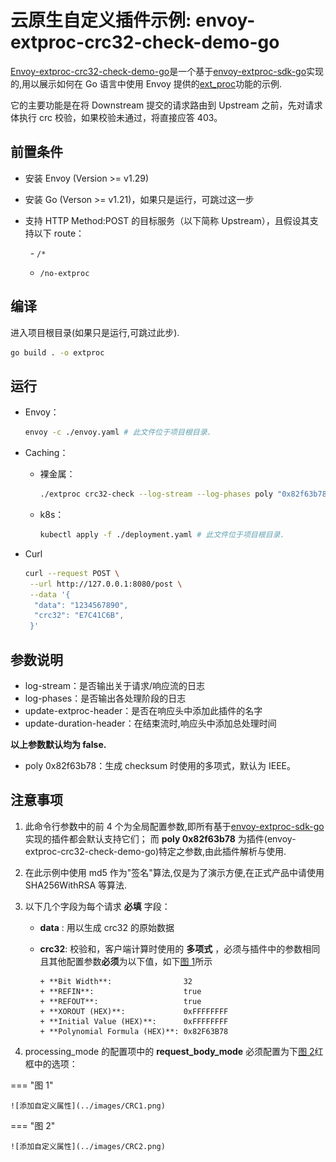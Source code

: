 # 云原生自定义插件示例: envoy-extproc-crc32-check-demo-go

[Envoy-extproc-crc32-check-demo-go](https://github.com/projectsesame/envoy-extproc-crc32-check-demo-go)是一个基于[envoy-extproc-sdk-go](https://github.com/wrossmorrow/envoy-extproc-sdk-go)实现的,用以展示如何在 Go 语言中使用 Envoy 提供的[ext_proc](https://www.envoyproxy.io/docs/envoy/latest/configuration/http/http_filters/ext_proc_filter)功能的示例.

它的主要功能是在将 Downstream 提交的请求路由到 Upstream 之前，先对请求体执行 crc 校验，如果校验未通过，将直接应答 403。

## 前置条件

- 安装 Envoy (Version >= v1.29)
- 安装 Go (Verson >= v1.21)，如果只是运行，可跳过这一步
- 支持 HTTP Method:POST 的目标服务（以下简称 Upstream），且假设其支持以下 route：

    - `/*`
    - `/no-extproc`

## 编译

进入项目根目录(如果只是运行,可跳过此步).

```bash
go build . -o extproc
```

## 运行

- Envoy：

    ```bash
    envoy -c ./envoy.yaml # 此文件位于项目根目录.
    ```

- Caching：

    - 裸金属：

        ```bash
        ./extproc crc32-check --log-stream --log-phases poly "0x82f63b78"
        ```

    - k8s：

        ```bash
        kubectl apply -f ./deployment.yaml # 此文件位于项目根目录.
        ```

- Curl

    ```bash
    curl --request POST \
     --url http://127.0.0.1:8080/post \
     --data '{
      "data": "1234567890",
      "crc32": "E7C41C6B",
     }'
    ```

## 参数说明

- log-stream：是否输出关于请求/响应流的日志
- log-phases：是否输出各处理阶段的日志
- update-extproc-header：是否在响应头中添加此插件的名字
- update-duration-header：在结束流时,响应头中添加总处理时间

**以上参数默认均为 false.**

- poly 0x82f63b78：生成 checksum 时使用的多项式，默认为 IEEE。

## 注意事项

1.  此命令行参数中的前 4 个为全局配置参数,即所有基于[envoy-extproc-sdk-go](https://github.com/wrossmorrow/envoy-extproc-sdk-go)实现的插件都会默认支持它们；
    而 **poly 0x82f63b78** 为插件(envoy-extproc-crc32-check-demo-go)特定之参数,由此插件解析与使用.

3.  在此示例中使用 md5 作为"签名"算法,仅是为了演示方便,在正式产品中请使用 SHA256WithRSA 等算法.

4.  以下几个字段为每个请求 **必填** 字段：

    - **data** : 用以生成 crc32 的原始数据
    - **crc32**: 校验和，客户端计算时使用的 **多项式** ，必须与插件中的参数相同且其他配置参数**必须**为以下值，如下[图 1](#__tabbed_1_1)所示

        ```output
        + **Bit Width**:                32
        + **REFIN**:                    true
        + **REFOUT**:                   true
        + **XOROUT (HEX)**:             0xFFFFFFFF
        + **Initial Value (HEX)**:      0xFFFFFFFF
        + **Polynomial Formula (HEX)**: 0x82F63B78
        ```

5.  processing_mode 的配置项中的 **request_body_mode** 必须配置为下[图 2](#__tabbed_1_2)红框中的选项：

=== "图 1"

    ![添加自定义属性](../images/CRC1.png)

=== "图 2"

    ![添加自定义属性](../images/CRC2.png)
